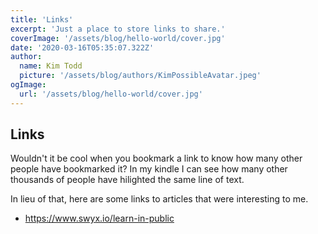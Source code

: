 ```yaml
---
title: 'Links'
excerpt: 'Just a place to store links to share.'
coverImage: '/assets/blog/hello-world/cover.jpg'
date: '2020-03-16T05:35:07.322Z'
author:
  name: Kim Todd
  picture: '/assets/blog/authors/KimPossibleAvatar.jpeg'
ogImage:
  url: '/assets/blog/hello-world/cover.jpg'
---
```


## Links

Wouldn't it be cool when you bookmark a link to know how many other people have bookmarked it? In my kindle I can see how many other thousands of people have hilighted the same line of text.

In lieu of that, here are some links to articles that were interesting to me.

- https://www.swyx.io/learn-in-public
